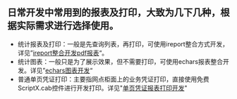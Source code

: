 ## 日常开发中常用到的报表及打印，大致为几下几种，根据实际需求进行选择使用。

* 统计报表及打印：一般是先查询列表，再打印，可使用ireport整合方式开发，详见”[ireport整合开发pdf报表](/kuang-jia-she-zhi/bao-biao-he-da-yin/ireportzheng-he-kai-fa-pdf-bao-biao.md)“。
* 统计图表：一般只是为了展示效果，但不需要打印，可使用echars报表整合开发。详见”[echars图表开发](/kuang-jia-she-zhi/bao-biao-he-da-yin/echarstu-biao-kai-fa.md)“
* 普通单页凭证打印：主要指网点柜面上的业务凭证打印，直接使用免费ScriptX.cab控件进行开发打印。详见"[单页凭证报表打印开发](/kuang-jia-she-zhi/bao-biao-he-da-yin/dan-ye-ping-zheng-bao-biao-da-yin-kai-fa.md)"



